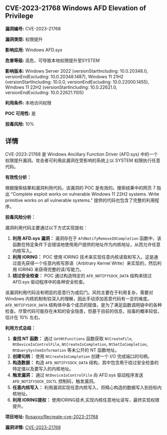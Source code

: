 ## CVE-2023-21768 Windows AFD Elevation of Privilege

**漏洞编号:** CVE-2023-21768

**漏洞类型:** 权限提升

**影响应用:** Windows AFD.sys

**危害等级:** 高危，可导致本地权限提升至SYSTEM

**影响版本:** Windows Server 2022 (versionStartIncluding: 10.0.20348.0, versionEndExcluding: 10.0.20348.1487), Windows 11 21H2 (versionStartIncluding: 10.0.0, versionEndExcluding: 10.0.22000.1455), Windows 11 22H2 (versionStartIncluding: 10.0.22621.0, versionEndExcluding: 10.0.22621.1105)

**利用条件:** 本地访问权限

**POC 可用性:** 是

**投毒风险:** 10%

## 详情

CVE-2023-21768 是 Windows Ancillary Function Driver (AFD.sys) 中的一个权限提升漏洞。攻击者可利用此漏洞在受影响的系统上以 SYSTEM 权限执行任意代码。

**有效性分析：**

根据搜索结果和漏洞利用代码，该漏洞的 POC 是有效的。搜索结果中的网页 7 指出 "Complete exploit works on vulnerable Windows 11 22H2 systems. Write primitive works on all vulnerable systems." 提供的代码也包含了完整的利用程序。

**投毒风险分析：**

漏洞利用代码主要通过以下方式实现提权：
1.  **利用 AFD.sys 漏洞：** 漏洞存在于 `AfdNotifyRemoveIOCompletion` 函数中，该函数在特定条件下会错误地使用用户提供的地址作为内核地址，从而允许任意内核写入。
2.  **利用 IORING：**  POC 使用 IORING 技术来实现任意内核读取和写入。这是通过首先获得一个任意内核写原语（Arbitrary Kernel Write）来实现的，然后利用 IORING 来获得完整的读/写能力。
3.  **绕过安全检查：**  POC 通过构造特定的 `AFD_NOTIFYSOCK_DATA` 结构来绕过 AFD.sys 驱动程序中的各种安全检查。

该漏洞利用代码没有明显的恶意行为或后门。风险主要在于利用复杂，需要对 Windows 内核机制有较深入的理解，因此手动添加恶意代码有一定的难度。`AFD_NOTIFYSOCK_DATA` 结构体中各个成员的赋值，是为了满足函数调用链中的各种检查。尽管代码可能存在未知的安全隐患，但基于目前的信息，投毒的概率较低，估计在 10% 左右。

**利用方式总结：**

1.  **查找 NT 函数：**  通过 `GetNtFunctions` 函数获取 `NtCreateFile`, `NtDeviceIoControlFile`, `NtCreateIoCompletion`, `NtSetIoCompletion`, `NtQuerySystemInformation` 等未公开的 NT 函数地址。
2.  **创建句柄：**  使用 `NtCreateIoCompletion` 创建一个 I/O 完成端口的句柄。
3.  **构造数据：**  构造 `AFD_NOTIFYSOCK_DATA` 结构，其中包含用于绕过安全检查的特定值以及要写入的内核地址。
4.  **触发漏洞：**  通过 `NtDeviceIoControlFile` 向 AFD.sys 驱动程序发送 `AFD_NOTIFYSOCK_IOCTL` 控制码，触发漏洞。
5.  **任意内核写入：**  利用漏洞实现任意内核写入，将精心构造的数据写入到目标内核地址。
6.  **利用 IORING提权：**  使用IORING技术,实现内核任意地址读写，最终实现权限提升。

**项目地址:** [Rosayxy/Recreate-cve-2023-21768](https://github.com/Rosayxy/Recreate-cve-2023-21768)

**漏洞详情:** [CVE-2023-21768](https://nvd.nist.gov/vuln/detail/CVE-2023-21768)